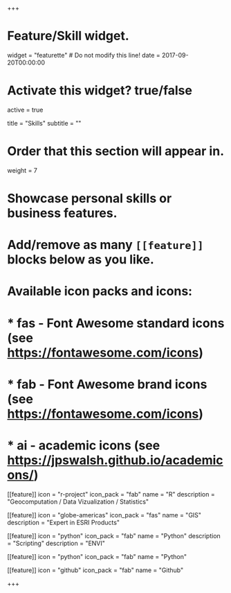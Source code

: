 +++
# Feature/Skill widget.
widget = "featurette"  # Do not modify this line!
date = 2017-09-20T00:00:00

# Activate this widget? true/false
active = true

title = "Skills"
subtitle = ""

# Order that this section will appear in.
weight = 7

# Showcase personal skills or business features.
# 
# Add/remove as many `[[feature]]` blocks below as you like.
# 
# Available icon packs and icons:
# * fas - Font Awesome standard icons (see https://fontawesome.com/icons)
# * fab - Font Awesome brand icons (see https://fontawesome.com/icons)
# * ai - academic icons (see https://jpswalsh.github.io/academicons/)

[[feature]]
  icon = "r-project"
  icon_pack = "fab"
  name = "R"
  description = "Geocomputation / Data Vizualization / Statistics"
  
[[feature]]
  icon = "globe-americas"
  icon_pack = "fas"
  name = "GIS"
  description = "Expert in ESRI Products"  
  
[[feature]]
  icon = "python"
  icon_pack = "fab"
  name = "Python"
  description = "Scripting"
  description = "ENVI"
  
[[feature]]
  icon = "python"
  icon_pack = "fab"
  name = "Python"
  
[[feature]]
  icon = "github"
  icon_pack = "fab"
  name = "Github"

+++
